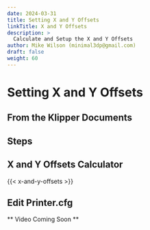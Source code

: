 ```yaml
---
date: 2024-03-31
title: Setting X and Y Offsets
linkTitle: X and Y Offsets
description: >
  Calculate and Setup the X and Y Offsets
author: Mike Wilson (minimal3dp@gmail.com)
draft: false
weight: 60
---
```


# Setting X and Y Offsets

## From the Klipper Documents

## Steps

## X and Y Offsets Calculator

{{< x-and-y-offsets >}}

## Edit Printer.cfg

** Video Coming Soon **
